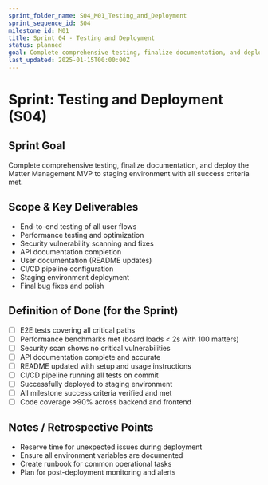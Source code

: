```yaml
---
sprint_folder_name: S04_M01_Testing_and_Deployment
sprint_sequence_id: S04
milestone_id: M01
title: Sprint 04 - Testing and Deployment
status: planned
goal: Complete comprehensive testing, finalize documentation, and deploy the Matter Management MVP to staging environment with all success criteria met.
last_updated: 2025-01-15T00:00:00Z
---
```


# Sprint: Testing and Deployment (S04)

## Sprint Goal
Complete comprehensive testing, finalize documentation, and deploy the Matter Management MVP to staging environment with all success criteria met.

## Scope & Key Deliverables
- End-to-end testing of all user flows
- Performance testing and optimization
- Security vulnerability scanning and fixes
- API documentation completion
- User documentation (README updates)
- CI/CD pipeline configuration
- Staging environment deployment
- Final bug fixes and polish

## Definition of Done (for the Sprint)
- [ ] E2E tests covering all critical paths
- [ ] Performance benchmarks met (board loads < 2s with 100 matters)
- [ ] Security scan shows no critical vulnerabilities
- [ ] API documentation complete and accurate
- [ ] README updated with setup and usage instructions
- [ ] CI/CD pipeline running all tests on commit
- [ ] Successfully deployed to staging environment
- [ ] All milestone success criteria verified and met
- [ ] Code coverage >90% across backend and frontend

## Notes / Retrospective Points
- Reserve time for unexpected issues during deployment
- Ensure all environment variables are documented
- Create runbook for common operational tasks
- Plan for post-deployment monitoring and alerts